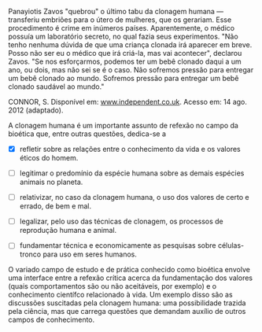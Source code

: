 

Panayiotis Zavos "quebrou" o último tabu da clonagem humana — transferiu embriões para o útero de mulheres, que os gerariam. Esse procedimento é crime em inúmeros países. Aparentemente, o médico possuía um laboratório secreto, no qual fazia seus experimentos. "Não tenho nenhuma dúvida de que uma criança clonada irá aparecer em breve. Posso não ser eu o médico que irá criá-la, mas vai acontecer", declarou Zavos. "Se nos esforçarmos, podemos ter um bebê clonado daqui a um ano, ou dois, mas não sei se é o caso. Não sofremos pressão para entregar um bebê clonado ao mundo. Sofremos pressão para entregar um bebê clonado saudável ao mundo."

CONNOR, S. Disponível em: www.independent.co.uk. Acesso em: 14 ago. 2012 (adaptado).

A clonagem humana é um importante assunto de refexão no campo da bioética que, entre outras questões, dedica-se a



- [x] refletir sobre as relações entre o conhecimento da vida e os valores éticos do homem.
- [ ] legitimar o predomínio da espécie humana sobre as demais espécies animais no planeta.
- [ ] relativizar, no caso da clonagem humana, o uso dos valores de certo e errado, de bem e mal.
- [ ] legalizar, pelo uso das técnicas de clonagem, os processos de reprodução humana e animal.
- [ ] fundamentar técnica e economicamente as pesquisas sobre células-tronco para uso em seres humanos.


O variado campo de estudo e de prática conhecido como bioética envolve uma interface entre a refexão crítica acerca da fundamentação dos valores (quais comportamentos são ou não aceitáveis, por exemplo) e o conhecimento científco relacionado à vida. Um exemplo disso são as discussões suscitadas pela clonagem humana: uma possibilidade trazida pela ciência, mas que carrega questões que demandam auxílio de outros campos de conhecimento.
